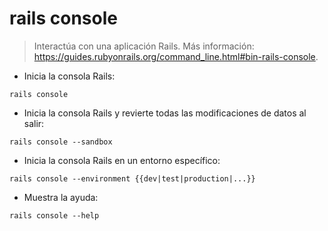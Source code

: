# rails console

> Interactúa con una aplicación Rails.
> Más información: <https://guides.rubyonrails.org/command_line.html#bin-rails-console>.

- Inicia la consola Rails:

`rails console`

- Inicia la consola Rails y revierte todas las modificaciones de datos al salir:

`rails console --sandbox`

- Inicia la consola Rails en un entorno específico:

`rails console --environment {{dev|test|production|...}}`

- Muestra la ayuda:

`rails console --help`
